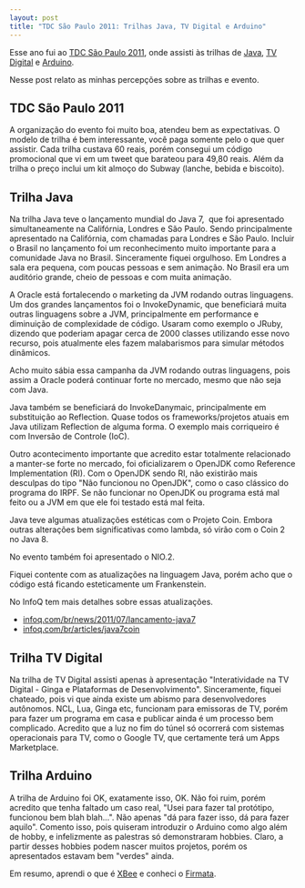 ```yaml
---
layout: post
title: "TDC São Paulo 2011: Trilhas Java, TV Digital e Arduino"
---
```


Esse ano fui ao [TDC São Paulo 2011](http://www.thedevelopersconference.com.br/tdc/2011/index.html#saopaulo), onde assisti às trilhas de [Java](http://www.thedevelopersconference.com.br/tdc/2011/saopaulo/trilha-java), [TV Digital](http://www.thedevelopersconference.com.br/tdc/2011/saopaulo/trilha-tvdigital) e [Arduino](http://www.thedevelopersconference.com.br/tdc/2011/saopaulo/trilha-arduino).

Nesse post relato as minhas percepções sobre as trilhas e evento.

## TDC São Paulo 2011

A organização do evento foi muito boa, atendeu bem as expectativas. O modelo de trilha é bem interessante, você paga somente pelo o que quer assistir. Cada trilha custava 60 reais, porém consegui um código promocional que vi em um tweet que barateou para 49,80 reais. Além da trilha o preço inclui um kit almoço do Subway (lanche, bebida e biscoito).

## Trilha Java

Na trilha Java teve o lançamento mundial do Java 7,  que foi apresentado simultaneamente na Califórnia, Londres e São Paulo. Sendo principalmente apresentado na Califórnia, com chamadas para Londres e São Paulo. Incluir o Brasil no lançamento foi um reconhecimento muito importante para a comunidade Java no Brasil. Sinceramente fiquei orgulhoso. Em Londres a sala era pequena, com poucas pessoas e sem animação. No Brasil era um auditório grande, cheio de pessoas e com muita animação.

A Oracle está fortalecendo o marketing da JVM rodando outras linguagens. Um dos grandes lançamentos foi o InvokeDynamic, que beneficiará muita outras linguagens sobre a JVM, principalmente em performance e diminuição de complexidade de código. Usaram como exemplo o JRuby, dizendo que poderiam apagar cerca de 2000 classes utilizando esse novo recurso, pois atualmente eles fazem malabarismos para simular métodos dinâmicos.

Acho muito sábia essa campanha da JVM rodando outras   linguagens, pois assim a Oracle poderá continuar forte no mercado, mesmo que não seja com Java.

Java também se beneficiará do InvokeDanymaic, principalmente em substituição ao Reflection. Quase todos os frameworks/projetos atuais em Java utilizam Reflection de alguma forma. O exemplo mais corriqueiro é com Inversão de Controle (IoC).

Outro acontecimento importante que acredito estar totalmente relacionado a  manter-se forte no mercado, foi oficializarem o OpenJDK como Reference Implementation (RI). Com o OpenJDK sendo RI, não existirão mais desculpas do tipo "Não funcionou no OpenJDK", como o caso  clássico do programa do IRPF. Se não funcionar no OpenJDK ou programa está mal feito ou a JVM em que ele foi testado está mal feita.

Java teve algumas atualizações estéticas com o Projeto Coin.  Embora outras alterações bem significativas como lambda, só virão com o Coin 2 no Java 8.

No evento também foi apresentado o NIO.2.

Fiquei contente com as atualizações na linguagem Java, porém acho que o código está ficando esteticamente um Frankenstein.

No InfoQ tem mais detalhes sobre essas atualizações.

* [infoq.com/br/news/2011/07/lancamento-java7](http://www.infoq.com/br/news/2011/07/lancamento-java7)
* [infoq.com/br/articles/java7coin](http://www.infoq.com/br/articles/java7coin)

## Trilha TV Digital

Na trilha de TV Digital assisti apenas à apresentação "Interatividade na TV Digital - Ginga e Plataformas de Desenvolvimento".  Sinceramente, fiquei chateado, pois vi que ainda existe um abismo para desenvolvedores autônomos. NCL, Lua, Ginga etc, funcionam para emissoras de TV, porém para fazer um programa em casa e publicar ainda é um processo bem complicado. Acredito que a luz no fim do  túnel só ocorrerá com sistemas operacionais para TV, como o Google TV,  que certamente terá um Apps Marketplace.

## Trilha Arduino

A trilha de Arduino foi OK, exatamente isso, OK. Não foi ruim, porém acredito que tenha faltado um caso real, "Usei para fazer tal protótipo, funcionou bem blah blah...".  Não apenas "dá para fazer isso, dá para fazer aquilo". Comento isso, pois quiseram introduzir o Arduino como algo além de hobby, e infelizmente as palestras só demonstraram hobbies. Claro, a partir desses hobbies podem nascer muitos projetos, porém os apresentados estavam bem "verdes" ainda.

Em resumo, aprendi o que é [XBee](http://en.wikipedia.org/wiki/XBee) e conheci o [Firmata](http://www.arduino.cc/en/Reference/Firmata).
